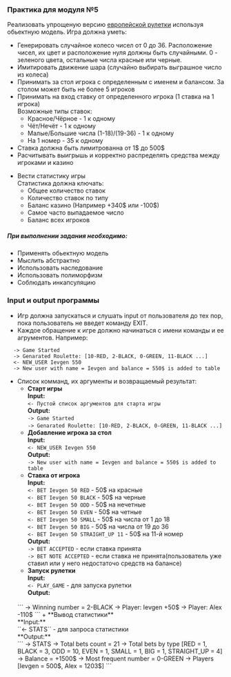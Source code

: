 ### Практика для модуля №5

Реализовать упрощеную версию [европейской рулетки](https://ru.wikipedia.org/wiki/%D0%A0%D1%83%D0%BB%D0%B5%D1%82%D0%BA%D0%B0)
используя обьектную модель. Игра должна уметь:

* Генерировать случайное колесо чисел от 0 до 36.
Расположение чисел, их цвет и расположение нуля должны быть случайными.
0 - зеленого цвета, остальные числа красные или черные.
* Имитировать движение шара (случайно выбирать выграшное число из колеса)
* Принимать за стол игрока с определенным с именем и балансом. За столом может быть не более 5 игроков
* Принимать на вход ставку от определенного игрока (1 ставка на 1 игрока)
<br>Возможные типы ставок:
  + Красное/Чёрное - 1 к одному
  + Чёт/Нечёт - 1 к одному
  + Малые/Большие числа (1-18)/(19-36) - 1 к одному
  + На 1 номер - 35 к одному
* Ставка должна быть лимитрованна от 1$ до 500$
* Расчитывать выигрышь и корректно распределять средства между игроками и казино
+ Вести статистику игры
<br>Статистика должна ключать:
  + Общее количество ставок
  + Количество ставок по типу
  + Баланс казино (Например +340$ или -100$)
  + Самое часто выпадаемое число
  + Баланс всех игроков

##### При выполнении задания необходимо:
 * Применять обьектную модель
 * Мыслить абстрактно
 * Использовать наследование
 * Использовать полиморфизм
 * Соблюдать инкапсуляцию


### Input и output программы
* Игр должна запускаться и слушать input от пользователя до тех пор, пока пользователь не введет команду EXIT.
* Каждое обращение к игре должно начинаться с имени команды и ее агрументов. Например:
```
  -> Game Started
  -> Genarated Roulette: [10-RED, 2-BLACK, 0-GREEN, 11-BLACK ...]
  <- NEW_USER Ievgen 550
  -> New user with name = Ievgen and balance = 550$ is added to table
```
* Список комманд, их аргументы и возвращаемый результат:
  + **Cтарт игры**
  <br>**Input:**
  <br>``<- Пустой список аргументов для старта игры``
  <br>**Output:**
  <br>``-> Game Started``
  <br>``-> Genarated Roulette: [10-RED, 2-BLACK, 0-GREEN, 11-BLACK ...]``
  + **Добавление игрока за стол**
  <br>**Input:**
  <br>``<- NEW_USER Ievgen 550``
  <br>**Output:**
  <br>``-> New user with name = Ievgen and balance = 550$ is added to table``
  + **Ставка от игрока**
  <br>**Input:**
  <br>``<- BET Ievgen 50 RED`` - 50$ на красные
  <br>``<- BET Ievgen 50 BLACK`` - 50$ на черные
  <br>``<- BET Ievgen 50 ODD`` - 50$ на нечетные
  <br>``<- BET Ievgen 50 EVEN`` - 50$ на четные
  <br>``<- BET Ievgen 50 SMALL`` - 50$ на числа от 1 до 18
  <br>``<- BET Ievgen 50 BIG`` - 50$ на числа от 19 до 36
  <br>``<- BET Ievgen 50 STRAIGHT_UP 11`` - 50$ на 11-й номер
  <br>**Output:**
  <br>``-> BET ACCEPTED`` - если ставка принята
  <br>``-> BET NOTE ACCEPTED`` - если ставка не принята(пользователь уже ставил или у него недостаточо средств на балансе)
  + **Запуск рулетки**
  <br>**Input:**
  <br>``<- PLAY_GAME`` - для запуска рулетки
  <br>**Output:**
  <br>
  ```
  -> Winning number = 2-BLACK
  -> Player: Ievgen +50$
  -> Player: Alex -110$
  ```
  + **Вывод статистики**
  <br>**Input:**
  <br>``<- STATS`` - для запроса статистики
  <br>**Output:**
  <br>
  ```
  -> STATS
  -> Total bets count = 21
  -> Total bets by type [RED = 1, BLACK = 3, ODD = 10, EVEN = 1, SMALL = 1, BIG = 1, STRAIGHT_UP = 4]
  -> Balance = +1500$
  -> Most frequent number = 0-GREEN
  -> Players [Ievgen = 500$, Alex = 1203$]
  ```


